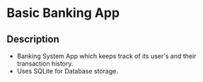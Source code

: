 # Basic Banking App

## Description
* Banking System App which keeps track of its user's and their transaction history.
* Uses SQLite for Database storage.

